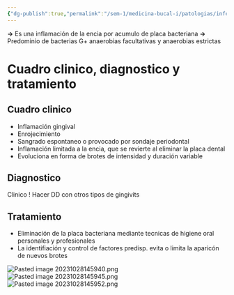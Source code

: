 ```yaml
---
{"dg-publish":true,"permalink":"/sem-1/medicina-bucal-i/patologias/infeccion-bacterianas/gingivitis-por-placa/"}
---
```


**→** Es una inflamación de la encia por acumulo de placa bacteriana
**→** Predominio de bacterias G+ anaerobias facultativas y anaerobias estrictas

# Cuadro clinico, diagnostico y tratamiento

## Cuadro clinico
- Inflamación gingival
- Enrojecimiento
- Sangrado espontaneo o provocado por sondaje periodontal
- Inflamación limitada a la encia, que se revierte al eliminar la placa dental
- Evoluciona en forma de brotes de intensidad y duración variable

## Diagnostico
Clinico ! 
Hacer DD con otros tipos de gingivits

## Tratamiento 
- Eliminación de la placa bacteriana mediante tecnicas de higiene oral personales y profesionales
- La identifiación y control de factores predisp. evita o limita la aparicón de nuevos brotes

![Pasted image 20231028145940.png](/img/user/Sem-1/Cirugia%20Bucal%20I/Medias/Pasted%20image%2020231028145940.png)
![Pasted image 20231028145945.png](/img/user/Sem-1/Cirugia%20Bucal%20I/Medias/Pasted%20image%2020231028145945.png)
![Pasted image 20231028145952.png](/img/user/Sem-1/Cirugia%20Bucal%20I/Medias/Pasted%20image%2020231028145952.png)
